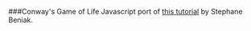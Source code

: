 ###Conway's Game of Life
Javascript port of [this tutorial](http://gamedev.tutsplus.com/tutorials/implementation/creating-life-conways-game-of-life/) by Stephane Beniak.